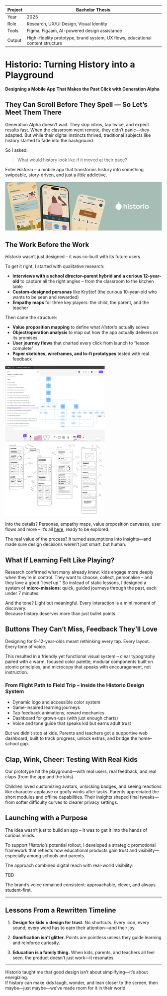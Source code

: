 
| Project        | Bachelor Thesis                                |
|----------------|-----------------------------------------------|
| Year           | 2025                                          |
| Role           | Research, UX/UI Design, Visual Identity       |
| Tools          | Figma, FigJam, AI-powered design assistance   |
| Output         | High-fidelity prototype, brand system, UX flows, educational content structure |


# Historio: Turning History into a Playground  
**Designing a Mobile App That Makes the Past Click with Generation Alpha**


## They Can Scroll Before They Spell — So Let’s Meet Them There

Generation Alpha doesn't wait. They skip intros, tap twice, and expect results fast. When the classroom went remote, they didn’t panic—they adapted. But while their digital instincts thrived, traditional subjects like history started to fade into the background.

So I asked: 
> What would history look like if it moved at their pace?

Enter *Historio* – a mobile app that transforms history into something swipeable, story-driven, and just a _little_ addictive.

![Banner](historio-banner-medium.png)

## The Work Before the Work

*Historio* wasn’t just designed – it was co-built with its future users.

To get it right, I started with qualitative research:  
- **Interviews with a school director–parent hybrid and a curious 12-year-old** to capture all the right angles – from the classroom to the kitchen table
- **Custom-designed personas** like Kryštof (the curious 10-year-old who wants to be seen and rewarded)
- **Empathy maps** for three key players: the child, the parent, and the teacher  

Then came the structure:  
- **Value proposition mapping** to define what *Historio* actually solves
- **Object/operation analysis** to map out how the app actually delivers on its promises
- **User journey flows** that charted every click from launch to “lesson complete”  
- **Paper sketches, wireframes, and lo-fi prototypes** tested with real feedback

![Screenshot](screenshot2.png)
![Wireframe](wireframe.png)

Into the details? Personas, empathy maps, value proposition canvases, user flows and more – it’s all [here](https://www.figma.com/board/4QUDF1ybLNwOG5XTkKMRLu/Kapitola-5-%E2%80%93-Vizualizace-vzorc%C5%AF?node-id=0-1&t=pedUMNo73xvXrJH6-1), ready to be explored.

The real value of the process? It turned assumptions into insights—and made sure design decisions weren’t just smart, but human.


## What If Learning Felt Like Playing?

Research confirmed what many already knew: kids engage more deeply when they’re in control. They want to choose, collect, personalise – and they love a good “level up.” So instead of static lessons, I designed a system of **micro-missions**: quick, guided journeys through the past, each under 7 minutes.

And the tone? Light but meaningful. Every interaction is a mini moment of discovery.  
Because history deserves more than just bullet points.


## Buttons They Can’t Miss, Feedback They’ll Love

Designing for 9–12-year-olds meant rethinking every tap. Every layout. Every tone of voice.

This resulted in a friendly yet functional visual system – clear typography paired with a warm, focused color palette, modular components built on atomic principles, and microcopy that speaks with encouragement, not instruction.


### From Flight Path to Field Trip – Inside the Historio Design System

- Dynamic logo and accessible color system  
- Game-inspired learning journeys  
- Tap feedback animations, reward mechanics  
- Dashboard for grown-ups (with just enough charts)  
- Voice and tone guide that speaks kid but earns adult trust

But we didn’t stop at kids. Parents and teachers got a supportive web dashboard, built to track progress, unlock extras, and bridge the home–school gap.




## Clap, Wink, Cheer: Testing With Real Kids

Our prototype hit the playground—with real users, real feedback, and real claps (from the app and the kids).

Children loved customizing avatars, unlocking badges, and seeing reactions like character applause or goofy winks after tasks. Parents appreciated the short modules and offline capabilities. Their insights shaped final tweaks—from softer difficulty curves to clearer privacy settings.



## Launching with a Purpose

The idea wasn’t just to build an app – it was to get it into the hands of curious minds.

To support *Historio*’s potential rollout, I developed a strategic promotional framework that reflects how educational products gain trust and visibility—especially among schools and parents.

The approach combined digital reach with real-world visibility:

TBD

The brand’s voice remained consistent: approachable, clever, and always student-first.

---

## Lessons From a Rewritten Timeline

1. **Design for kids = design for trust.** No shortcuts. Every icon, every sound, every word has to earn their attention—and their joy.

2. **Gamification isn’t glitter.** Points are pointless unless they guide learning and reinforce curiosity.

3. **Education is a family thing.** When kids, parents, and teachers all feel seen, the product doesn’t just work—it resonates.

---

Historio taught me that good design isn’t about simplifying—it’s about energizing.  
If history can make kids laugh, wonder, and lean closer to the screen, then maybe—just maybe—we’ve made room for it in their world.
